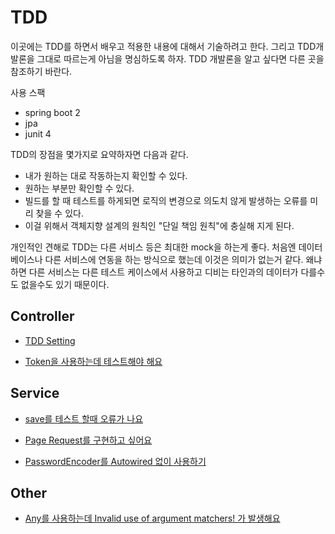 # TDD

이곳에는 TDD를 하면서 배우고 적용한 내용에 대해서 기술하려고 한다. 그리고 TDD개발론을 그대로 따르는게 아님을 명심하도록 하자. TDD 개발론을 알고 싶다면 다른 곳을 참조하기 바란다.

사용 스팩

- spring boot 2
- jpa
- junit 4

TDD의 장점을 몇가지로 요약하자면 다음과 같다.

- 내가 원하는 대로 작동하는지 확인할 수 있다.
- 원하는 부분만 확인할 수 있다.
- 빌드를 할 때 테스트를 하게되면 로직의 변경으로 의도치 않게 발생하는 오류를 미리 찾을 수 있다.
- 이걸 위해서 객체지향 설계의 원칙인 "단일 책임 원칙"에 충실해 지게 된다.

개인적인 견해로 TDD는 다른 서비스 등은 최대한 mock을 하는게 좋다. 처음엔 데이터베이스나 다른 서비스에 연동을 하는 방식으로 했는데 이것은 의미가 없는거 같다. 왜냐하면 다른 서비스는 다른 테스트 케이스에서 사용하고 디비는 타인과의 데이터가 다를수도 없을수도 있기 때문이다.

## Controller

- [TDD Setting](Controller.md)

- [Token을 사용하는데 테스트해야 해요](Jwt.md)

## Service

- [save를 테스트 할때 오류가 나요](Save.md)

- [Page Request를 구현하고 싶어요](PageRequest.md)

- [PasswordEncoder를 Autowired 없이 사용하기](PasswordEncoder.md)

## Other

- [Any를 사용하는데 Invalid use of argument matchers! 가 발생해요](ProblemAny.md)